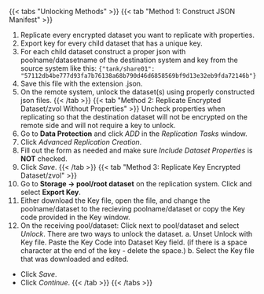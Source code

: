 ---
---

{{< tabs "Unlocking Methods" >}}
{{< tab "Method 1: Construct JSON Manifest" >}}
1. Replicate every encrypted dataset you want to replicate with properties. 
2. Export key for every child dataset that has a unique key. 
3. For each child dataset construct a proper json with poolname/datasetname of the destination system and key from the source system like this: 
   `{"tank/share01": "57112db4be777d93fa7b76138a68b790d46d6858569bf9d13e32eb9fda72146b"}`
5. Save this file with the extension <file>.json<file>. 
6. On the remote system, unlock the dataset(s) using properly constructed <file>json<file> files.
{{< /tab >}}
{{< tab "Method 2: Replicate Encrypted Dataset/zvol Without Properties" >}}
Uncheck properties when replicating so that the destination dataset will not be encrypted on the remote side and will not require a key to unlock.
1. Go to **Data Protection** and click *ADD* in the *Replication Tasks* window.
2. Click *Advanced Replication Creation*.
3. Fill out the form as needed and make sure *Include Dataset Properties* is **NOT** checked.
4. Click *Save*.
{{< /tab >}}
{{< tab "Method 3: Replicate Key Encrypted Dataset/zvol" >}}
1. Go to **Storage -> pool/root dataset** on the replication system. Click <i class="fa fa-ellipsis-v" aria-hidden="true" title="Options"></i>  and select **Export Key**.
2. Either download the Key file, open the file, and change the poolname/dataset to the recieving poolname/dataset or copy the Key code provided in the Key window.
3. On the receiving pool/dataset: Click <i class="fa fa-ellipsis-v" aria-hidden="true" title="Options"></i>  next to pool/dataset and select *Unlock*. There are two ways to unlock the dataset.
  a. Unset Unlock with Key file. Paste the Key Code into Dataset Key field. (if there is a space character at the end of the key - delete the space.)
  b. Select the Key file that was downloaded and edited.
  * Click *Save*.
  * Click *Continue*.
{{< /tab >}}
{{< /tabs >}}
